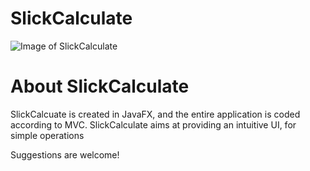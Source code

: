 # SlickCalculate

![Image of SlickCalculate](https://i.imgur.com/IgI0YrV.png)

# About SlickCalculate
SlickCalcuate is created in JavaFX, and the entire application is coded according to MVC. SlickCalculate aims at providing an intuitive UI, for simple operations

Suggestions are welcome!
